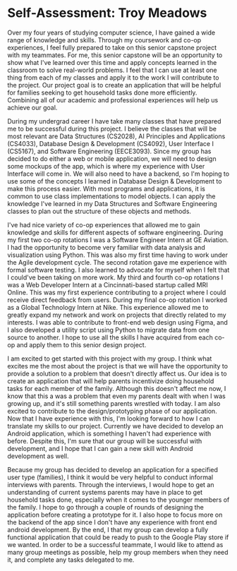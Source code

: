 # Self-Assessment: Troy Meadows
Over my four years of studying computer science, I have gained a wide range of knowledge and skills. Through my coursework and co-op experiences, I feel fully prepared to take on this senior capstone project with my teammates. For me, this senior capstone will be an opportunity to show what I've learned over this time and apply concepts learned in the classroom to solve real-world problems. I feel that I can use at least one thing from each of my classes and apply it to the work I will contribute to the project. Our project goal is to create an application that will be helpful for families seeking to get household tasks done more efficiently. Combining all of our academic and professional experiences will help us achieve our goal.

During my undergrad career I have take many classes that have prepared me to be successful during this project. I believe the classes that will be most relevant are Data Structures (CS2028), AI Principles and Applications (CS4033), Database Design & Development (CS4092), User Interface I (CS5167), and Software Engineering (EECE3093). Since my group has decided to do either a web or mobile application, we will need to design some mockups of the app, which is where my experience with User Interface will come in. We will also need to have a backend, so I'm hoping to use some of the concepts I learned in Database Design & Development to make this process easier. With most programs and applications, it is common to use class implementations to model objects. I can apply the knowledge I've learned in my Data Structures and Software Engineering classes to plan out the structure of these objects and methods.

I've had nice variety of co-op experiences that allowed me to gain knowledge and skills for different aspects of software engineering. During my first two co-op rotations I was a Software Engineer Intern at GE Aviation. I had the opportunity to become very familiar with data analysis and visualization using Python. This was also my first time having to work under the Agile development cycle. The second rotation gave me experience with formal software testing. I also learned to advocate for myself when I felt that I could've been taking on more work. My third and fourth co-op rotations I was a Web Developer Intern at a Cincinnati-based startup called MRI Online. This was my first experience contributing to a project where I could receive direct feedback from users. During my final co-op rotation I worked as a Global Technology Intern at Nike. This experience allowed me to greatly expand my network and work on projects that directly related to my interests. I was able to contribute to front-end web design using Figma, and I also developed a utility script using Python to migrate data from one source to another. I hope to use all the skills I have acquired from each co-op and apply them to this senior design project.

I am excited to get started with this project with my group. I think what excites me the most about the project is that we will have the opportunity to provide a solution to a problem that doesn't directly affect us. Our idea is to create an application that will help parents incentivize doing household tasks for each member of the family. Although this doesn't affect me now, I know that this a was a problem that even my parents dealt with when I was growing up, and it's still something parents wrestled with today. I am also excited to contribute to the design/prototyping phase of our application. Now that I have experience with this, I'm looking forward to how I can translate my skills to our project. Currently we have decided to develop an Android application, which is something I haven't had experience with before. Despite this, I'm sure that our group will be successful with development, and I hope that I can gain a new skill with Android development as well.

Because my group has decided to develop an application for a specified user type (families), I think it would be very helpful to conduct informal interviews with parents. Through the interviews, I would hope to get an understanding of current systems parents may have in place to get household tasks done, especially when it comes to the younger members of the family. I hope to go through a couple of rounds of designing the application before creating a prototype for it. I also hope to focus more on the backend of the app since I don't have any experience with front end android development. By the end, I that my group can develop a fully functional application that could be ready to push to the Google Play store if we wanted. In order to be a successful teammate, I would like to attend as many group meetings as possible, help my group members when they need it, and complete any tasks delegated to me.